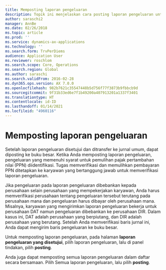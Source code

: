 ```yaml
---
title: Memposting laporan pengeluaran
description: Topik ini menjelaskan cara posting laporan pengeluaran untuk buku besar.
author: saraschi2
manager: AnnBe
ms.date: 02/26/2018
ms.topic: article
ms.prod: ''
ms.service: dynamics-ax-applications
ms.technology: ''
ms.search.form: TrvPerDiems
audience: Application User
ms.reviewer: roschlom
ms.search.scope: Core, Operations
ms.search.region: Global
ms.author: saraschi
ms.search.validFrom: 2016-02-28
ms.dyn365.ops.version: AX 7.0.0
ms.openlocfilehash: 982b7621c35547448b5d756f77f3873b9fbbcb9d
ms.sourcegitcommit: 9f31b33ed6e7f1b49200a407913201a1337f3401
ms.translationtype: HT
ms.contentlocale: id-ID
ms.lasthandoff: 01/14/2021
ms.locfileid: "4960116"
---
```

# <a name="post-an-expense-report"></a>Memposting laporan pengeluaran

Setelah laporan pengeluaran disetujui dan ditransfer ke jurnal umum, dapat diposting ke buku besar. Ketika Anda memposting laporan pengeluaran, pengeluaran yang memenuhi syarat untuk pemulihan pajak pertambahan nilai (PPN) diidentifikasi. Tugas memverifikasi dan memulihkan pembayaran PPN ditetapkan ke karyawan yang bertanggung jawab untuk memverifikasi laporan pengeluaran.

Jika pengeluaran pada laporan pengeluaran dibebankan kepada perusahaan selain perusahaan yang mempekerjakan karyawan, Anda harus memverifikasi perusahaan tentang pengeluaran tersebut terutang pada perusahaan mana dan pengeluaran harus dibayar oleh perusahaan mana. Misalnya, karyawan yang mengirimkan laporan pengeluaran bekerja untuk perusahaan DAT namun pengeluaran dibebankan ke perusahaan DIR. Dalam kasus ini, DAT adalah perusahaan yang berpiutang, dan DIR adalah perusahaan yang berutang. Setelah Anda memverifikasi baris jurnal ini, Anda dapat mengirim baris pengeluaran ke buku besar.

Untuk memposting laporan pengeluaran, pada halaman **laporan pengeluaran yang disetujui**, pilih laporan pengeluaran, lalu di panel tindakan, pilih **posting**.

Anda juga dapat memposting semua laporan pengeluaran dalam daftar secara bersamaan. Pilih Semua laporan pengeluaran, lalu pilih **posting**.
